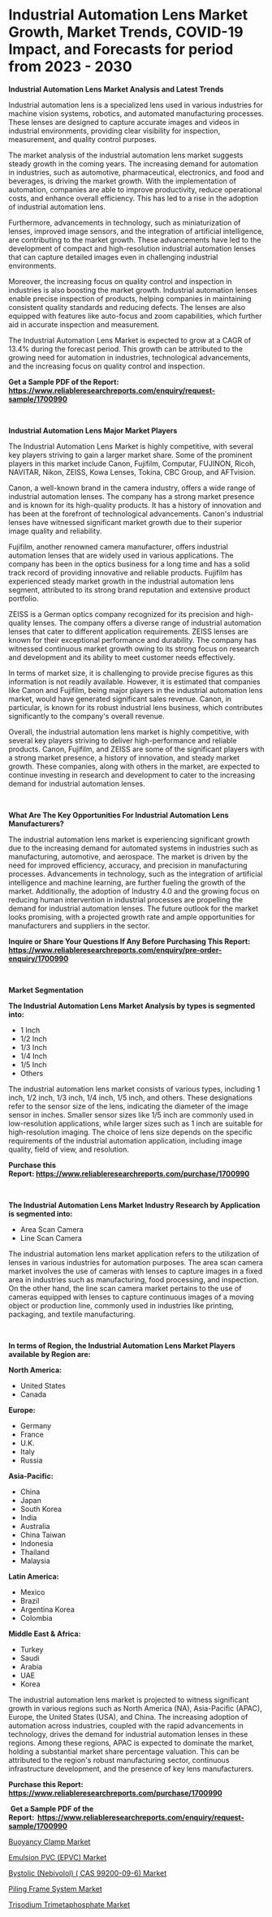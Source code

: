 <p><h1>Industrial Automation Lens Market Growth, Market Trends, COVID-19 Impact, and Forecasts for period from 2023 - 2030</h1></p><p><strong>Industrial Automation Lens Market Analysis and Latest Trends</strong></p>
<p><p>Industrial automation lens is a specialized lens used in various industries for machine vision systems, robotics, and automated manufacturing processes. These lenses are designed to capture accurate images and videos in industrial environments, providing clear visibility for inspection, measurement, and quality control purposes.</p><p>The market analysis of the industrial automation lens market suggests steady growth in the coming years. The increasing demand for automation in industries, such as automotive, pharmaceutical, electronics, and food and beverages, is driving the market growth. With the implementation of automation, companies are able to improve productivity, reduce operational costs, and enhance overall efficiency. This has led to a rise in the adoption of industrial automation lens.</p><p>Furthermore, advancements in technology, such as miniaturization of lenses, improved image sensors, and the integration of artificial intelligence, are contributing to the market growth. These advancements have led to the development of compact and high-resolution industrial automation lenses that can capture detailed images even in challenging industrial environments.</p><p>Moreover, the increasing focus on quality control and inspection in industries is also boosting the market growth. Industrial automation lenses enable precise inspection of products, helping companies in maintaining consistent quality standards and reducing defects. The lenses are also equipped with features like auto-focus and zoom capabilities, which further aid in accurate inspection and measurement.</p><p>The Industrial Automation Lens Market is expected to grow at a CAGR of 13.4% during the forecast period. This growth can be attributed to the growing need for automation in industries, technological advancements, and the increasing focus on quality control and inspection.</p></p>
<p><strong>Get a Sample PDF of the Report:&nbsp; <a href="https://www.reliableresearchreports.com/enquiry/request-sample/1700990">https://www.reliableresearchreports.com/enquiry/request-sample/1700990</a></strong></p>
<p>&nbsp;</p>
<p><strong>Industrial Automation Lens Major Market Players</strong></p>
<p><p>The Industrial Automation Lens Market is highly competitive, with several key players striving to gain a larger market share. Some of the prominent players in this market include Canon, Fujifilm, Computar, FUJINON, Ricoh, NAVITAR, Nikon, ZEISS, Kowa Lenses, Tokina, CBC Group, and AFTvision.</p><p>Canon, a well-known brand in the camera industry, offers a wide range of industrial automation lenses. The company has a strong market presence and is known for its high-quality products. It has a history of innovation and has been at the forefront of technological advancements. Canon's industrial lenses have witnessed significant market growth due to their superior image quality and reliability.</p><p>Fujifilm, another renowned camera manufacturer, offers industrial automation lenses that are widely used in various applications. The company has been in the optics business for a long time and has a solid track record of providing innovative and reliable products. Fujifilm has experienced steady market growth in the industrial automation lens segment, attributed to its strong brand reputation and extensive product portfolio.</p><p>ZEISS is a German optics company recognized for its precision and high-quality lenses. The company offers a diverse range of industrial automation lenses that cater to different application requirements. ZEISS lenses are known for their exceptional performance and durability. The company has witnessed continuous market growth owing to its strong focus on research and development and its ability to meet customer needs effectively.</p><p>In terms of market size, it is challenging to provide precise figures as this information is not readily available. However, it is estimated that companies like Canon and Fujifilm, being major players in the industrial automation lens market, would have generated significant sales revenue. Canon, in particular, is known for its robust industrial lens business, which contributes significantly to the company's overall revenue.</p><p>Overall, the industrial automation lens market is highly competitive, with several key players striving to deliver high-performance and reliable products. Canon, Fujifilm, and ZEISS are some of the significant players with a strong market presence, a history of innovation, and steady market growth. These companies, along with others in the market, are expected to continue investing in research and development to cater to the increasing demand for industrial automation lenses.</p></p>
<p>&nbsp;</p>
<p><strong>What Are The Key Opportunities For Industrial Automation Lens Manufacturers?</strong></p>
<p><p>The industrial automation lens market is experiencing significant growth due to the increasing demand for automated systems in industries such as manufacturing, automotive, and aerospace. The market is driven by the need for improved efficiency, accuracy, and precision in manufacturing processes. Advancements in technology, such as the integration of artificial intelligence and machine learning, are further fueling the growth of the market. Additionally, the adoption of Industry 4.0 and the growing focus on reducing human intervention in industrial processes are propelling the demand for industrial automation lenses. The future outlook for the market looks promising, with a projected growth rate and ample opportunities for manufacturers and suppliers in the sector.</p></p>
<p><strong>Inquire or Share Your Questions If Any Before Purchasing This Report: <a href="https://www.reliableresearchreports.com/enquiry/pre-order-enquiry/1700990">https://www.reliableresearchreports.com/enquiry/pre-order-enquiry/1700990</a></strong></p>
<p>&nbsp;</p>
<p><strong>Market Segmentation</strong></p>
<p><strong>The Industrial Automation Lens Market Analysis by types is segmented into:</strong></p>
<p><ul><li>1 Inch</li><li>1/2 Inch</li><li>1/3 Inch</li><li>1/4 Inch</li><li>1/5 Inch</li><li>Others</li></ul></p>
<p><p>The industrial automation lens market consists of various types, including 1 inch, 1/2 inch, 1/3 inch, 1/4 inch, 1/5 inch, and others. These designations refer to the sensor size of the lens, indicating the diameter of the image sensor in inches. Smaller sensor sizes like 1/5 inch are commonly used in low-resolution applications, while larger sizes such as 1 inch are suitable for high-resolution imaging. The choice of lens size depends on the specific requirements of the industrial automation application, including image quality, field of view, and resolution.</p></p>
<p><strong>Purchase this Report:&nbsp;<a href="https://www.reliableresearchreports.com/purchase/1700990">https://www.reliableresearchreports.com/purchase/1700990</a></strong></p>
<p>&nbsp;</p>
<p><strong>The Industrial Automation Lens Market Industry Research by Application is segmented into:</strong></p>
<p><ul><li>Area Scan Camera</li><li>Line Scan Camera</li></ul></p>
<p><p>The industrial automation lens market application refers to the utilization of lenses in various industries for automation purposes. The area scan camera market involves the use of cameras with lenses to capture images in a fixed area in industries such as manufacturing, food processing, and inspection. On the other hand, the line scan camera market pertains to the use of cameras equipped with lenses to capture continuous images of a moving object or production line, commonly used in industries like printing, packaging, and textile manufacturing.</p></p>
<p>&nbsp;</p>
<p><strong>In terms of Region, the Industrial Automation Lens Market Players available by Region are:</strong></p>
<p>
    <p> <strong> North America: </strong>
        <ul>
            <li>United States</li>
            <li>Canada</li>
        </ul>
        </p> 
    <p> <strong> Europe: </strong>
        <ul>
            <li>Germany</li>
            <li>France</li>
            <li>U.K.</li>
            <li>Italy</li>
            <li>Russia</li>
        </ul>
        </p> 
    <p> <strong> Asia-Pacific: </strong>
        <ul>
            <li>China</li>
            <li>Japan</li>
            <li>South Korea</li>
            <li>India</li>
            <li>Australia</li>
            <li>China Taiwan</li>
            <li>Indonesia</li>
            <li>Thailand</li>
            <li>Malaysia</li>
        </ul>
        </p> 
    <p> <strong> Latin America: </strong>
        <ul>
            <li>Mexico</li>
            <li>Brazil</li>
            <li>Argentina Korea</li>
            <li>Colombia</li>
        </ul>
        </p> 
    <p> <strong> Middle East & Africa: </strong>
        <ul>
            <li>Turkey</li>
            <li>Saudi</li>
            <li>Arabia</li>
            <li>UAE</li>
            <li>Korea</li>
        </ul>
    </p>
    </p>
<p><p>The industrial automation lens market is projected to witness significant growth in various regions such as North America (NA), Asia-Pacific (APAC), Europe, the United States (USA), and China. The increasing adoption of automation across industries, coupled with the rapid advancements in technology, drives the demand for industrial automation lenses in these regions. Among these regions, APAC is expected to dominate the market, holding a substantial market share percentage valuation. This can be attributed to the region's robust manufacturing sector, continuous infrastructure development, and the presence of key lens manufacturers.</p></p>
<p><strong>Purchase this Report: <a href="https://www.reliableresearchreports.com/purchase/1700990">https://www.reliableresearchreports.com/purchase/1700990</a></strong></p>
<p>&nbsp;<strong>Get a Sample PDF of the Report:&nbsp;&nbsp;<a href="https://www.reliableresearchreports.com/enquiry/request-sample/1700990">https://www.reliableresearchreports.com/enquiry/request-sample/1700990</a></strong></p>
<p><strong></strong></p>
<p><p><a href="https://medium.com/@zoeyjohns1903/buoyancy-clamp-market-the-key-to-successful-business-strategy-forecast-till-2030-8a7658598e70">Buoyancy Clamp Market</a></p><p><a href="https://www.linkedin.com/pulse/emulsion-pvc-epvc-market-size-growth-forecast-from-2023-2030-n98nc/">Emulsion PVC (EPVC) Market</a></p><p><a href="https://www.linkedin.com/pulse/bystolic-nebivolol-cas-99200-09-6-market-share-amp-new-5ksre/">Bystolic (Nebivolol) ( CAS 99200-09-6) Market</a></p><p><a href="https://medium.com/@kaceyrath/piling-frame-system-market-exploring-market-share-market-trends-and-future-growth-1bdc0e7aa782">Piling Frame System Market</a></p><p><a href="https://www.linkedin.com/pulse/decoding-trisodium-trimetaphosphate-market-deep-dive-latest-fiiac/">Trisodium Trimetaphosphate Market</a></p></p>